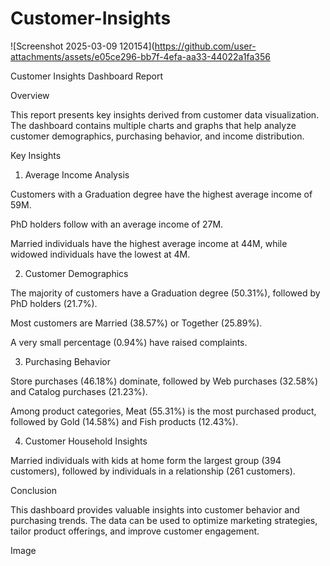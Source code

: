 # Customer-Insights



![Screenshot 2025-03-09 120154](https://github.com/user-attachments/assets/e05ce296-bb7f-4efa-aa33-44022a1fa356


Customer Insights Dashboard Report

Overview

This report presents key insights derived from customer data visualization. The dashboard contains multiple charts and graphs that help analyze customer demographics, purchasing behavior, and income distribution.

Key Insights

1. Average Income Analysis

Customers with a Graduation degree have the highest average income of 59M.

PhD holders follow with an average income of 27M.

Married individuals have the highest average income at 44M, while widowed individuals have the lowest at 4M.

2. Customer Demographics

The majority of customers have a Graduation degree (50.31%), followed by PhD holders (21.7%).

Most customers are Married (38.57%) or Together (25.89%).

A very small percentage (0.94%) have raised complaints.

3. Purchasing Behavior

Store purchases (46.18%) dominate, followed by Web purchases (32.58%) and Catalog purchases (21.23%).

Among product categories, Meat (55.31%) is the most purchased product, followed by Gold (14.58%) and Fish products (12.43%).

4. Customer Household Insights

Married individuals with kids at home form the largest group (394 customers), followed by individuals in a relationship (261 customers).

Conclusion

This dashboard provides valuable insights into customer behavior and purchasing trends. The data can be used to optimize marketing strategies, tailor product offerings, and improve customer engagement.

Image
